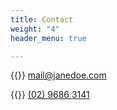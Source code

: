 ```yaml
---
title: Contact
weight: "4"
header_menu: true

---
```

{{<icon class="fa fa-envelope">}} [mail@janedoe.com](mailto:your-email@your-domain.com)

{{<icon class="fa fa-phone">}} [(02) 9686 3141](tel:+61296863141)